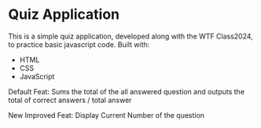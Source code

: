 # Quiz Application

This is a simple quiz application, developed along with the WTF Class2024, to practice basic javascript code.
Built with:

- HTML
- CSS
- JavaScript

Default Feat: Sums the total of the all answered question and outputs the total of correct answers / total answer

New Improved Feat: Display Current Number of the question
